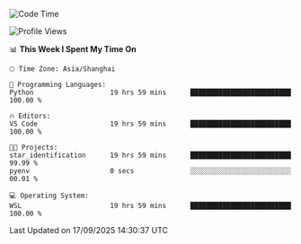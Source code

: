 <!--START_SECTION:waka-->
![Code Time](http://img.shields.io/badge/Code%20Time-3%2C118%20hrs%2054%20mins-blue)

![Profile Views](http://img.shields.io/badge/Profile%20Views-42-blue)

📊 **This Week I Spent My Time On** 

```text
🕑︎ Time Zone: Asia/Shanghai

💬 Programming Languages: 
Python                   19 hrs 59 mins      █████████████████████████   100.00 % 

🔥 Editors: 
VS Code                  19 hrs 59 mins      █████████████████████████   100.00 % 

🐱‍💻 Projects: 
star_identification      19 hrs 59 mins      █████████████████████████   99.99 % 
pyenv                    0 secs              ░░░░░░░░░░░░░░░░░░░░░░░░░   00.01 % 

💻 Operating System: 
WSL                      19 hrs 59 mins      █████████████████████████   100.00 % 
```


 Last Updated on 17/09/2025 14:30:37 UTC
<!--END_SECTION:waka-->